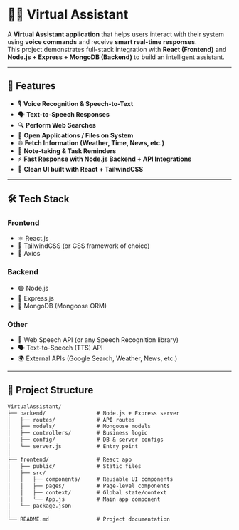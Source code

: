 # 🧑‍💻 Virtual Assistant

A **Virtual Assistant application** that helps users interact with their system using **voice commands** and receive **smart real-time responses**.  
This project demonstrates full-stack integration with **React (Frontend)** and **Node.js + Express + MongoDB (Backend)** to build an intelligent assistant.

---

## 🚀 Features
- 🎙️ **Voice Recognition & Speech-to-Text**
- 🗣️ **Text-to-Speech Responses**
- 🔍 **Perform Web Searches**
- 📂 **Open Applications / Files on System**
- 🌐 **Fetch Information (Weather, Time, News, etc.)**
- 📝 **Note-taking & Task Reminders**
- ⚡ **Fast Response with Node.js Backend + API Integrations**
- 🎨 **Clean UI built with React + TailwindCSS**

---

## 🛠️ Tech Stack

### Frontend
- ⚛️ React.js  
- 🎨 TailwindCSS (or CSS framework of choice)  
- 🔗 Axios  

### Backend
- 🟢 Node.js  
- 🚏 Express.js  
- 🍃 MongoDB (Mongoose ORM)  

### Other
- 🎤 Web Speech API (or any Speech Recognition library)  
- 🗣️ Text-to-Speech (TTS) API  
- 🌍 External APIs (Google Search, Weather, News, etc.)  

---

## 📂 Project Structure

```txt
VirtualAssistant/
├── backend/                # Node.js + Express server
│   ├── routes/             # API routes
│   ├── models/             # Mongoose models
│   ├── controllers/        # Business logic
│   ├── config/             # DB & server configs
│   └── server.js           # Entry point
│
├── frontend/               # React app
│   ├── public/             # Static files
│   ├── src/
│   │   ├── components/     # Reusable UI components
│   │   ├── pages/          # Page-level components
│   │   ├── context/        # Global state/context
│   │   └── App.js          # Main app component
│   └── package.json
│
└── README.md               # Project documentation

